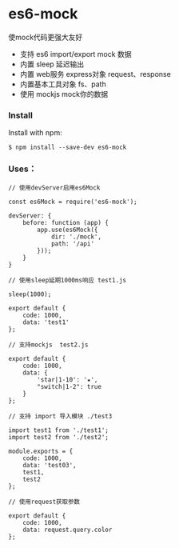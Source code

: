 # es6-mock
使mock代码更强大友好

* 支持 es6 import/export mock 数据
* 内置 sleep 延迟输出
* 内置 web服务 express对象 request、response
* 内置基本工具对象 fs、path
* 使用 mockjs mock你的数据

### Install
Install with npm:

`$ npm install --save-dev es6-mock`

### Uses：

```angular2html
// 使用devServer启用es6Mock

const es6Mock = require('es6-mock');

devServer: {
    before: function (app) {
        app.use(es6Mock({
            dir: './mock',
            path: '/api'
        }));
    }
}
```

```angular2html
// 使用sleep延期1000ms响应 test1.js

sleep(1000);

export default {
    code: 1000,
    data: 'test1'
};
```

```angular2html
// 支持mockjs  test2.js

export default {
    code: 1000,
    data: {
        'star|1-10': '★',
        "switch|1-2": true
    }
};
```

```angular2html
// 支持 import 导入模块 ./test3

import test1 from './test1';
import test2 from './test2';

module.exports = {
    code: 1000,
    data: 'test03',
    test1,
    test2
};

```

```angular2html
// 使用request获取参数

export default {
    code: 1000,
    data: request.query.color
};
```
